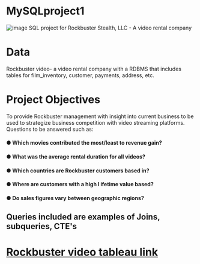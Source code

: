 # **MySQLproject1**
![image](https://github.com/mshogren64/MySQLproject1/assets/133923160/f555a665-e687-4ce6-bad0-1abbabe00093)
SQL project for Rockbuster Stealth, LLC  - A video rental company

# **Data**
Rockbuster video- a video rental company with a RDBMS that includes tables for film_inventory, customer, payments, address, etc.

# **Project Objectives**
To provide Rockbuster management with insight into current business to be used to strategize business competition with video streaming platforms. Questions to be answered such as:
#### ● Which movies contributed the most/least to revenue gain?
#### ● What was the average rental duration for all videos?
#### ● Which countries are Rockbuster customers based in?
#### ● Where are customers with a high l ifetime value based?
#### ● Do sales figures vary between geographic regions?

## **Queries included are examples of Joins, subqueries, CTE's**

# [Rockbuster video tableau link](https://public.tableau.com/app/profile/margo.shogren/viz/Rockbustervideo/Dashboard4#1)
